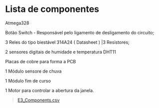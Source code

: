 # Lista de componentes

Atmega328

Botão Switch - Responsável pelo ligamento de desligamento do circuito;

3 Reles do tipo biestável 314A24 ( Datasheet ) |3 Resistores;

2 sensores digitais de humidade e temperatura DHT11

Placas de cobre para forma a PCB

1 Módulo sensore de chuva 

1 Módulo fim de curso 

1 Motor para controlar a abertura da janela. 

> [E3_Components.csv](https://github.com/f741963/ea075-2023.2/files/13540234/E3_Components.csv)

